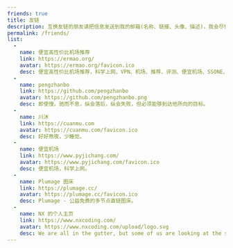 ```yaml
---
friends: true
title: 友链
description: 互换友链的朋友请把信息发送到我的邮箱(名称、链接、头像、描述)，我会尽快添加。
permalink: /friends/
list:
  -
    name: 便宜高性价比机场推荐
    link: https://ermao.org/
    avatar: https://ermao.org/favicon.ico
    desc: 便宜高性价比机场推荐，科学上网、VPN、机场、推荐、评测、便宜机场、SSONE、性价比机场、性价比VPN。
  -
    name: pengzhanbo
    link: https://github.com/pengzhanbo
    avatar: https://github.com/pengzhanbo.png
    desc: 即使慢，驰而不息，纵会落后，纵会失败，但必须能够到达他所向的目标。
  -
    name: 川沐
    link: https://cuanmu.com
    avatar: https://cuanmu.com/favicon.ico
    desc: 好好熬夜，少睡觉。
  -
    name: 便宜机场
    link: https://www.pyjichang.com/
    avatar: https://www.pyjichang.com/favicon.ico
    desc: 便宜机场，科学上网。
  -
    name: Plumage 图床
    link: https://plumage.cc/
    avatar: https://plumage.cc/favicon.ico
    desc: Plumage - 公益免费的多节点直链图床。
  -
    name: NX 的个人主页
    link: https://www.nxcoding.com/ 
    avatar: https://www.nxcoding.com/upload/logo.svg 
    desc: We are all in the gutter, but some of us are looking at the stars
---
```

